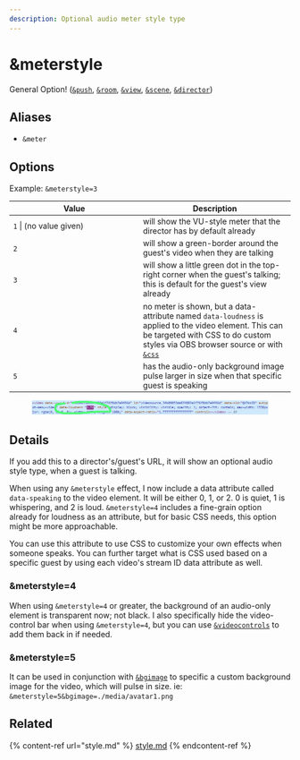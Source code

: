 ```yaml
---
description: Optional audio meter style type
---
```


# \&meterstyle

General Option! ([`&push`](../../source-settings/push.md), [`&room`](../../general-settings/room.md), [`&view`](../view-parameters/view.md), [`&scene`](../view-parameters/scene.md), [`&director`](../../viewers-settings/director.md))

## Aliases

* `&meter`

## Options

Example: `&meterstyle=3`

<table><thead><tr><th width="218.55474452554745">Value</th><th>Description</th></tr></thead><tbody><tr><td><code>1</code> | (no value given)</td><td>will show the VU-style meter that the director has by default already</td></tr><tr><td><code>2</code></td><td>will show a green-border around the guest's video when they are talking</td></tr><tr><td><code>3</code></td><td>will show a little green dot in the top-right corner when the guest's talking; this is default for the guest's view already</td></tr><tr><td><code>4</code></td><td>no meter is shown, but a data-attribute named <code>data-loudness</code> is applied to the video element. This can be targeted with CSS to do custom styles via OBS browser source or with <a href="css.md"><code>&#x26;css</code></a></td></tr><tr><td><code>5</code></td><td>has the audio-only background image pulse larger in size when that specific guest is speaking</td></tr></tbody></table>

<figure><img src="../../.gitbook/assets/image (4) (8) (1).png" alt=""><figcaption></figcaption></figure>

## Details

If you add this to a director's/guest's URL, it will show an optional audio style type, when a guest is talking.

When using any `&meterstyle` effect, I now include a data attribute called `data-speaking` to the video element. It will be either 0, 1, or 2. 0 is quiet, 1 is whispering, and 2 is loud. `&meterstyle=4` includes a fine-grain option already for loudness as an attribute, but for basic CSS needs, this option might be more approachable.

You can use this attribute to use CSS to customize your own effects when someone speaks. You can further target what is CSS used based on a specific guest by using each video's stream ID data attribute as well.

### \&meterstyle=4

When using `&meterstyle=4` or greater, the background of an audio-only element is transparent now; not black. I also specifically hide the video-control bar when using `&meterstyle=4`, but you can use [`&videocontrols`](../newly-added-parameters/and-videocontrols.md) to add them back in if needed.

### \&meterstyle=5

It can be used in conjunction with [`&bgimage`](and-bgimage.md) to specific a custom background image for the video, which will pulse in size. ie: `&meterstyle=5&bgimage=./media/avatar1.png`

## Related

{% content-ref url="style.md" %}
[style.md](style.md)
{% endcontent-ref %}
